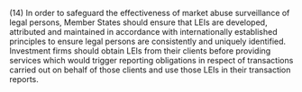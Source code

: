 (14) In order to safeguard the effectiveness of market abuse surveillance of legal persons, Member States should ensure that LEIs are developed, attributed and maintained in accordance with internationally established principles to ensure legal persons are consistently and uniquely identified. Investment firms should obtain LEIs from their clients before providing services which would trigger reporting obligations in respect of transactions carried out on behalf of those clients and use those LEIs in their transaction reports.